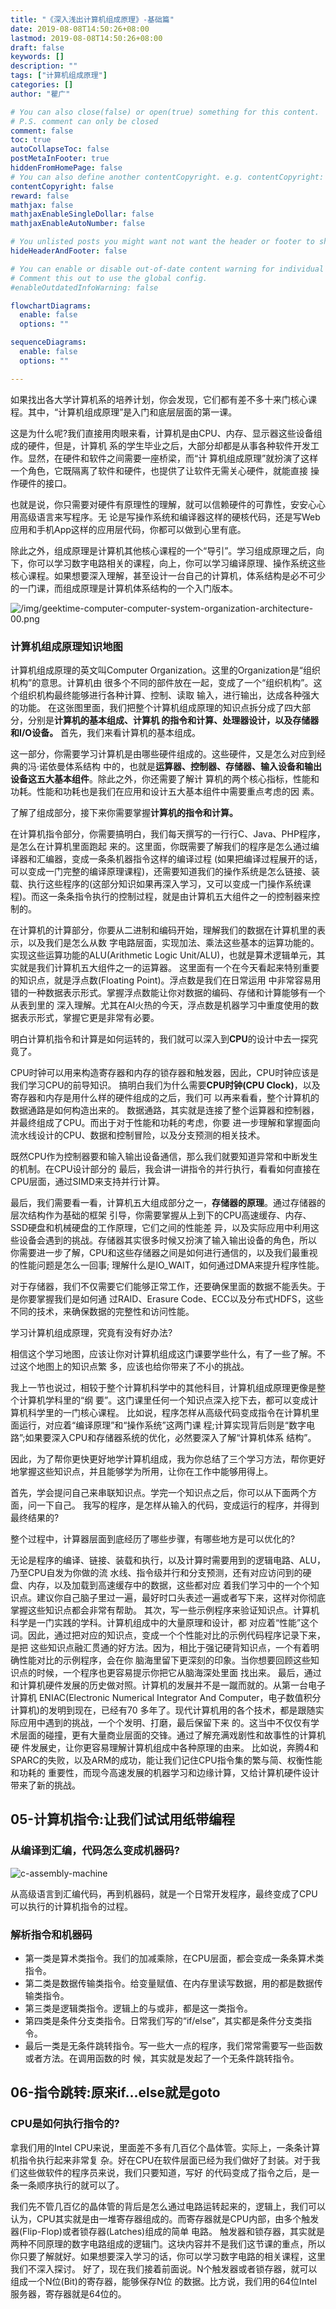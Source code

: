 ```yaml
---
title: "《深入浅出计算机组成原理》-基础篇"
date: 2019-08-08T14:50:26+08:00
lastmod: 2019-08-08T14:50:26+08:00
draft: false
keywords: []
description: ""
tags: ["计算机组成原理"]
categories: []
author: "瞿广"

# You can also close(false) or open(true) something for this content.
# P.S. comment can only be closed
comment: false
toc: true
autoCollapseToc: false
postMetaInFooter: true
hiddenFromHomePage: false
# You can also define another contentCopyright. e.g. contentCopyright: "This is another copyright."
contentCopyright: false
reward: false
mathjax: false
mathjaxEnableSingleDollar: false
mathjaxEnableAutoNumber: false

# You unlisted posts you might want not want the header or footer to show
hideHeaderAndFooter: false

# You can enable or disable out-of-date content warning for individual post.
# Comment this out to use the global config.
#enableOutdatedInfoWarning: false

flowchartDiagrams:
  enable: false
  options: ""

sequenceDiagrams: 
  enable: false
  options: ""

---
```


如果找出各大学计算机系的培养计划，你会发现，它们都有差不多十来门核心课程。其中，“计算机组成原理”是入门和底层层面的第一课。
<!--more-->
这是为什么呢?我们直接用肉眼来看，计算机是由CPU、内存、显示器这些设备组成的硬件，但是，计算机 系的学生毕业之后，大部分却都是从事各种软件开发工作。显然，在硬件和软件之间需要一座桥梁，而“计 算机组成原理”就扮演了这样一个角色，它既隔离了软件和硬件，也提供了让软件无需关心硬件，就能直接 操作硬件的接口。

也就是说，你只需要对硬件有原理性的理解，就可以信赖硬件的可靠性，安安心心用高级语言来写程序。无 论是写操作系统和编译器这样的硬核代码，还是写Web应用和手机App这样的应用层代码，你都可以做到心里有底。

除此之外，组成原理是计算机其他核心课程的一个“导引”。学习组成原理之后，向下，你可以学习数字电路相关的课程，向上，你可以学习编译原理、操作系统这些核心课程。如果想要深入理解，甚至设计一台自己的计算机，体系结构是必不可少的一门课，而组成原理是计算机体系结构的一个入门版本。



![/img/geektime-computer-computer-system-organization-architecture-00.png](/img/geektime-computer-computer-system-organization-architecture-00.png)




### 计算机组成原理知识地图
计算机组成原理的英文叫Computer Organization。这里的Organization是“组织机构”的意思。计算机由 很多个不同的部件放在一起，变成了一个“组织机构”。这个组织机构最终能够进行各种计算、控制、读取 输入，进行输出，达成各种强大的功能。
在这张图里面，我们把整个计算机组成原理的知识点拆分成了四大部分，分别是**计算机的基本组成、计算机 的指令和计算、处理器设计，以及存储器和I/O设备。**
首先，我们来看计算机的基本组成。

这一部分，你需要学习计算机是由哪些硬件组成的。这些硬件，又是怎么对应到经典的冯·诺依曼体系结构 中的，也就是**运算器、控制器、存储器、输入设备和输出设备这五大基本组件**。除此之外，你还需要了解计 算机的两个核心指标，性能和功耗。性能和功耗也是我们在应用和设计五大基本组件中需要重点考虑的因 素。

 了解了组成部分，接下来你需要掌握**计算机的指令和计算。**

 在计算机指令部分，你需要搞明白，我们每天撰写的一行行C、Java、PHP程序，是怎么在计算机里面跑起 来的。这里面，你既需要了解我们的程序是怎么通过编译器和汇编器，变成一条条机器指令这样的编译过程 (如果把编译过程展开的话，可以变成一门完整的编译原理课程)，还需要知道我们的操作系统是怎么链接、装载、执行这些程序的(这部分知识如果再深入学习，又可以变成一门操作系统课程)。而这一条条指令执行的控制过程，就是由计算机五大组件之一的控制器来控制的。

在计算机的计算部分，你要从二进制和编码开始，理解我们的数据在计算机里的表示，以及我们是怎么从数 字电路层面，实现加法、乘法这些基本的运算功能的。实现这些运算功能的ALU(Arithmetic Logic Unit/ALU)，也就是算术逻辑单元，其实就是我们计算机五大组件之一的运算器。
这里面有一个在今天看起来特别重要的知识点，就是浮点数(Floating Point)。浮点数是我们在日常运用 中非常容易用错的一种数据表示形式。掌握浮点数能让你对数据的编码、存储和计算能够有一个从表到里的 深入理解。尤其在AI火热的今天，浮点数是机器学习中重度使用的数据表示形式，掌握它更是非常有必要。

明白计算机指令和计算是如何运转的，我们就可以深入到**CPU**的设计中去一探究竟了。

CPU时钟可以用来构造寄存器和内存的锁存器和触发器，因此，CPU时钟应该是我们学习CPU的前导知识。 搞明白我们为什么需要**CPU时钟(CPU Clock)**，以及寄存器和内存是用什么样的硬件组成的之后，我们可 以再来看看，整个计算机的数据通路是如何构造出来的。
数据通路，其实就是连接了整个运算器和控制器，并最终组成了CPU。而出于对于性能和功耗的考虑，你要 进一步理解和掌握面向流水线设计的CPU、数据和控制冒险，以及分支预测的相关技术。

既然CPU作为控制器要和输入输出设备通信，那么我们就要知道异常和中断发生的机制。在CPU设计部分的 最后，我会讲一讲指令的并行执行，看看如何直接在CPU层面，通过SIMD来支持并行计算。

最后，我们需要看一看，计算机五大组成部分之一，**存储器的原理**。通过存储器的层次结构作为基础的框架 引导，你需要掌握从上到下的CPU高速缓存、内存、SSD硬盘和机械硬盘的工作原理，它们之间的性能差 异，以及实际应用中利用这些设备会遇到的挑战。存储器其实很多时候又扮演了输入输出设备的角色，所以 你需要进一步了解，CPU和这些存储器之间是如何进行通信的，以及我们最重视的性能问题是怎么一回事; 理解什么是IO_WAIT，如何通过DMA来提升程序性能。

对于存储器，我们不仅需要它们能够正常工作，还要确保里面的数据不能丢失。于是你要掌握我们是如何通 过RAID、Erasure Code、ECC以及分布式HDFS，这些不同的技术，来确保数据的完整性和访问性能。

学习计算机组成原理，究竟有没有好办法?

相信这个学习地图，应该让你对计算机组成这门课要学些什么，有了一些了解。不过这个地图上的知识点繁
多，应该也给你带来了不小的挑战。

我上一节也说过，相较于整个计算机科学中的其他科目，计算机组成原理更像是整个计算机学科里的“纲
要”。这门课里任何一个知识点深入挖下去，都可以变成计算机科学里的一门核心课程。
比如说，程序怎样从高级代码变成指令在计算机里面运行，对应着“编译原理”和“操作系统”这两门课 程;计算实现背后则是“数字电路”;如果要深入CPU和存储器系统的优化，必然要深入了解“计算机体系 结构”。

因此，为了帮你更快更好地学计算机组成，我为你总结了三个学习方法，帮你更好地掌握这些知识点，并且能够学为所用，让你在工作中能够用得上。

首先，学会提问自己来串联知识点。学完一个知识点之后，你可以从下面两个方面，问一下自己。 我写的程序，是怎样从输入的代码，变成运行的程序，并得到最终结果的?

 整个过程中，计算器层面到底经历了哪些步骤，有哪些地方是可以优化的?

无论是程序的编译、链接、装载和执行，以及计算时需要用到的逻辑电路、ALU，乃至CPU自发为你做的流 水线、指令级并行和分支预测，还有对应访问到的硬盘、内存，以及加载到高速缓存中的数据，这些都对应 着我们学习中的一个个知识点。建议你自己脑子里过一遍，最好时口头表述一遍或者写下来，这样对你彻底 掌握这些知识点都会非常有帮助。
其次，写一些示例程序来验证知识点。计算机科学是一门实践的学科。计算机组成中的大量原理和设计，都 对应着“性能”这个词。因此，通过把对应的知识点，变成一个个性能对比的示例代码程序记录下来，是把 这些知识点融汇贯通的好方法。因为，相比于强记硬背知识点，一个有着明确性能对比的示例程序，会在你 脑海里留下更深刻的印象。当你想要回顾这些知识点的时候，一个程序也更容易提示你把它从脑海深处里面 找出来。
最后，通过和计算机硬件发展的历史做对照。计算机的发展并不是一蹴而就的。从第一台电子计算机 ENIAC(Electronic Numerical Integrator And Computer，电子数值积分计算机)的发明到现在，已经有70 多年了。现代计算机用的各个技术，都是跟随实际应用中遇到的挑战，一个个发明、打磨，最后保留下来 的。这当中不仅仅有学术层面的碰撞，更有大量商业层面的交锋。通过了解充满戏剧性和故事性的计算机硬 件发展史，让你更容易理解计算机组成中各种原理的由来。
比如说，奔腾4和SPARC的失败，以及ARM的成功，能让我们记住CPU指令集的繁与简、权衡性能和功耗的 重要性，而现今高速发展的机器学习和边缘计算，又给计算机硬件设计带来了新的挑战。

## 05-计算机指令:让我们试试用纸带编程


### 从编译到汇编，代码怎么变成机器码?


![c-assembly-machine](/img/c-assembly-machine.png)

从高级语言到汇编代码，再到机器码，就是一个日常开发程序，最终变成了CPU可以执行的计算机指令的过程。


### 解析指令和机器码

- 第一类是算术类指令。我们的加减乘除，在CPU层面，都会变成一条条算术类指令。
- 第二类是数据传输类指令。给变量赋值、在内存里读写数据，用的都是数据传输类指令。 
- 第三类是逻辑类指令。逻辑上的与或非，都是这一类指令。 
- 第四类是条件分支类指令。日常我们写的“if/else”，其实都是条件分支类指令。
- 最后一类是无条件跳转指令。写一些大一点的程序，我们常常需要写一些函数或者方法。在调用函数的时 候，其实就是发起了一个无条件跳转指令。

## 06-指令跳转:原来if...else就是goto
### CPU是如何执行指令的?
拿我们用的Intel CPU来说，里面差不多有几百亿个晶体管。实际上，一条条计算机指令执行起来非常复 杂。好在CPU在软件层面已经为我们做好了封装。对于我们这些做软件的程序员来说，我们只要知道，写好 的代码变成了指令之后，是一条一条顺序执行的就可以了。

我们先不管几百亿的晶体管的背后是怎么通过电路运转起来的，逻辑上，我们可以认为，CPU其实就是由一堆寄存器组成的。而寄存器就是CPU内部，由多个触发器(Flip-Flop)或者锁存器(Latches)组成的简单 电路。
触发器和锁存器，其实就是两种不同原理的数字电路组成的逻辑门。这块内容并不是我们这节课的重点，所以你只要了解就好。如果想要深入学习的话，你可以学习数字电路的相关课程，这里我们不深入探讨。
好了，现在我们接着前面说。N个触发器或者锁存器，就可以组成一个N位(Bit)的寄存器，能够保存N位 的数据。比方说，我们用的64位Intel服务器，寄存器就是64位的。